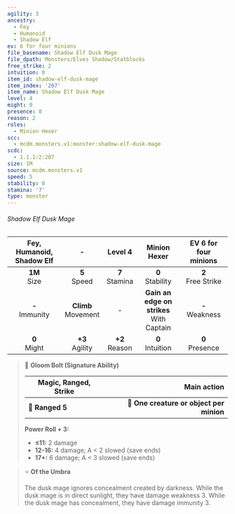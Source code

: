 ```yaml
---
agility: 3
ancestry:
  - Fey
  - Humanoid
  - Shadow Elf
ev: 6 for four minions
file_basename: Shadow Elf Dusk Mage
file_dpath: Monsters/Elves Shadow/Statblocks
free_strike: 2
intuition: 0
item_id: shadow-elf-dusk-mage
item_index: '207'
item_name: Shadow Elf Dusk Mage
level: 4
might: 0
presence: 0
reason: 2
roles:
  - Minion Hexer
scc:
  - mcdm.monsters.v1:monster:shadow-elf-dusk-mage
scdc:
  - 1.1.1:2:207
size: 1M
source: mcdm.monsters.v1
speed: 5
stability: 0
stamina: '7'
type: monster
---
```


###### Shadow Elf Dusk Mage

| Fey, Humanoid, Shadow Elf |            -            |      Level 4       |                 Minion Hexer                  | EV 6 for four minions  |
| :-----------------------: | :---------------------: | :----------------: | :-------------------------------------------: | :--------------------: |
|     **1M**<br/> Size      |    **5**<br/> Speed     | **7**<br/> Stamina |             **0**<br/> Stability              | **2**<br/> Free Strike |
|    **-**<br/> Immunity    | **Climb**<br/> Movement |         -          | **Gain an edge on strikes**<br/> With Captain |  **-**<br/> Weakness   |
|     **0**<br/> Might      |   **+3**<br/> Agility   | **+2**<br/> Reason |             **0**<br/> Intuition              |  **0**<br/> Presence   |

<!-- -->
> 🏹 **Gloom Bolt (Signature Ability)**
>
> | **Magic, Ranged, Strike** |                          **Main action** |
> | ------------------------- | ---------------------------------------: |
> | **📏 Ranged 5**           | **🎯 One creature or object per minion** |
>
> **Power Roll + 3:**
>
> - **≤11:** 2 damage
> - **12-16:** 4 damage; A < 2 slowed (save ends)
> - **17+:** 6 damage; A < 3 slowed (save ends)

<!-- -->
> ⭐️ **Of the Umbra**
>
> The dusk mage ignores concealment created by darkness. While the dusk mage is in direct sunlight, they have damage weakness 3. While the dusk mage has concealment, they have damage immunity 3.
